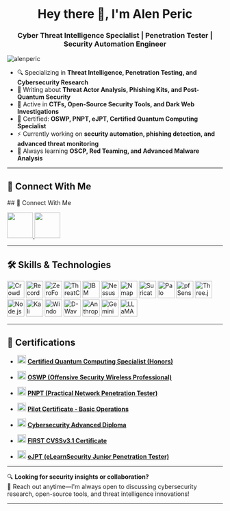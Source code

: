 <h1 align="center">Hey there 👋, I'm Alen Peric</h1>
<h3 align="center">Cyber Threat Intelligence Specialist | Penetration Tester | Security Automation Engineer</h3>

<p align="left">
  <img src="https://komarev.com/ghpvc/?username=alenperic&label=Profile%20views&color=0e75b6&style=flat" alt="alenperic" />
</p>

- 🔍 Specializing in **Threat Intelligence, Penetration Testing, and Cybersecurity Research**  
- 📝 Writing about **Threat Actor Analysis, Phishing Kits, and Post-Quantum Security**  
- 🚀 Active in **CTFs, Open-Source Security Tools, and Dark Web Investigations**  
- 📜 Certified: **OSWP, PNPT, eJPT, Certified Quantum Computing Specialist**  
- ⚡ Currently working on **security automation, phishing detection, and advanced threat monitoring**  
- 🎯 Always learning **OSCP, Red Teaming, and Advanced Malware Analysis**  

---

## 🔗 Connect With Me

<p align="left">
## 🔗 Connect With Me  

<p align="left">
  <a href="https://www.linkedin.com/in/alen-peric/" target="_blank">
    <img src="https://upload.wikimedia.org/wikipedia/commons/1/19/LinkedIn_logo.svg" width="60"/>
  </a>
  <a href="mailto:alenperic@protonmail.com">
    <img src="https://upload.wikimedia.org/wikipedia/commons/thumb/f/fc/ProtonMail_logo.svg/2560px-ProtonMail_logo.svg.png" width="60"/>
  </a>
</p>

</p>

---

## 🛠 Skills & Technologies

<p align="left">
  <img src="https://images.store.crowdstrike.com/9748z14dd5zg/6m7LqQ9IFmkoQYbEh7jAYB/dc3822f96d8fd9824b6cb0fe53331694/Falcon_Fusion_for_Microsoft_Teams_logo" alt="CrowdStrike" width="40" height="40"/>
  <img src="https://go.recordedfuture.com/hs-fs/hubfs/Square%20Logo%20-%20Digital%20(RGB)%20-%20Recorded%20Future%20Blue.png?width=1130&height=949&name=Square%20Logo%20-%20Digital%20(RGB)%20-%20Recorded%20Future%20Blue.png" alt="Recorded Future" width="40" height="40"/>
  <img src="https://content.zerofox.com/wp-content/uploads/2024/04/zerofox-icon-696x696-1.png" alt="ZeroFox" width="40" height="40"/>
  <img src="https://threatconnect.com/wp-content/uploads/2022/11/ThreatConnect-Logo-Logo-Mark-RGB-500px-whitespace-1.png" alt="ThreatConnect" width="40" height="40"/>
  <img src="https://i0.wp.com/13.38.13.144/wp-content/uploads/2022/10/qradar.png?resize=640%2C640" alt="IBM QRadar" width="40" height="40"/>
  <img src="https://store-images.s-microsoft.com/image/apps.38522.982b9689-4efc-4e73-9ac8-ed206b854dcd.e419f665-5562-456d-92a6-7f26ced72d52.1b14fc39-fa3b-474c-a164-e90446af829b" alt="Nessus" width="40" height="40"/>
  <img src="https://nmap.org/images/nmap-logo-256x256.png" alt="Nmap" width="40" height="40"/>
  <img src="https://suricata.io/wp-content/uploads/2023/09/Suricata_logo_600x600-1.png" alt="Suricata" width="40" height="40"/>
  <img src="https://cdn.worldvectorlogo.com/logos/palo-alto-networks-1.svg" alt="Palo Alto Networks" width="40" height="40"/>
  <img src="https://wpcomputersolutions.com/wp-content/uploads/2018/07/pfsense-logo-e1534531558807.png" alt="pfSense" width="40" height="40"/>
  <img src="https://onecode.co.il/wp-content/uploads/2021/11/three-js-logo.png" alt="Three.js" width="40" height="40"/>
  <img src="https://e7.pngegg.com/pngimages/306/37/png-clipart-node-js-logo-node-js-javascript-web-application-express-js-computer-software-others-miscellaneous-text.png" alt="Node.js" width="40" height="40"/>
  <img src="https://upload.wikimedia.org/wikipedia/commons/thumb/2/2b/Kali-dragon-icon.svg/2048px-Kali-dragon-icon.svg.png" alt="Kali Linux" width="40" height="40"/>
  <img src="https://cdn.freebiesupply.com/logos/large/2x/windows-server-2-logo-png-transparent.png" alt="Windows Server" width="40" height="40"/>
  <img src="https://companieslogo.com/img/orig/QBTS-dfc9fb9b.png?t=1720244493" alt="D-Wave" width="40" height="40"/>
  <img src="https://companieslogo.com/img/orig/anthropic-49a0ad78.png?t=1720244494" alt="Anthropic" width="40" height="40"/>
  <img src="https://www.pngall.com/wp-content/uploads/16/Google-Gemini-Logo-Transparent.png" alt="Gemini" width="40" height="40"/>
  <img src="https://zorgle.co.uk/wp-content/uploads/2024/11/Meta-ai-logo.png" alt="LLaMA" width="40" height="40"/>
</p>

---

## 📜 Certifications  

- <img src="https://images.credly.com/size/340x340/images/19819aa3-fe84-4eab-899a-57e9e022cb66/image.png" width="20" height="20"/> [**Certified Quantum Computing Specialist (Honors)**](https://www.credly.com/badges/0997dc9e-fd48-4240-9c17-54c20e6fe0aa/linked_in_profile)  

- <img src="https://www.offsec.com/_astro/OSWP.B_vGDtA8_Z140i8n.svg" width="20" height="20"/> [**OSWP (Offensive Security Wireless Professional)**](https://www.credential.net/3ab63a87-dd1b-485d-a22a-12e1a4d1a751)  
- <img src="https://certifications.tcm-sec.com/wp-content/uploads/2024/08/PNPT.webp" width="20" height="20"/> [**PNPT (Practical Network Penetration Tester)**](https://www.credential.net/c5423b58-8449-41a3-bb3b-065419dceed7)  
- <img src="https://t3.ftcdn.net/jpg/03/14/65/30/360_F_314653049_t5DNOcvnzj2oXKSuT9AtjUXBiy1Gucke.jpg" width="20" height="20"/> [**Pilot Certificate - Basic Operations**](https://www.linkedin.com/in/alen-peric/details/certifications/1741280910344/single-media-viewer?type=DOCUMENT&profileId=ACoAAAo8AXMBkJwmbD1Y8o75cYqBAXBeKvAissA)  
- <img src="https://fanshawe-static.bookware3000.ca/item/large/d6/d63df0f02319eba1c308fa7cde6efba77a0ddb76b16cd7b65d19825b72c6d099.png" width="20" height="20"/> [**Cybersecurity Advanced Diploma**](https://www.parchment.com/u/award/d1d4130de735fb9aeeda5e137327a8f1)  
- <img src="https://www.first.org/identity/first-org.png" width="20" height="20"/> [**FIRST CVSSv3.1 Certificate**](https://learning.first.org/certificates/77fb2b68ee1646b98d800923712e291a)  
- <img src="https://miro.medium.com/v2/resize:fit:309/0*uBRs0iZPkIeOKdOm.png" width="20" height="20"/> [**eJPT (eLearnSecurity Junior Penetration Tester)**](https://verified.elearnsecurity.com/certificates/65a1d03a-00f4-4f34-9da9-281d31098e4b)  


---

🔍 **Looking for security insights or collaboration?**  
📩 Reach out anytime—I'm always open to discussing cybersecurity research, open-source tools, and threat intelligence innovations!

---
